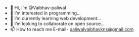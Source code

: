 - 👋 Hi, I’m @Vaibhav-paliwal
- 👀 I’m interested in programming...
- 🌱 I’m currently learning web development...
- 💞️ I’m looking to collaborate on open source...
- 📫 How to reach me E-mail- paliwalvaibhavkns@gmail.com

<!---
Vaibhav-paliwal/Vaibhav-paliwal is a ✨ special ✨ repository because its `README.md` (this file) appears on your GitHub profile.
You can click the Preview link to take a look at your changes.
--->
